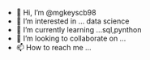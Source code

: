 - 👋 Hi, I’m @mgkeyscb98
- 👀 I’m interested in ... data science
- 🌱 I’m currently learning ...sql,pynthon
- 💞️ I’m looking to collaborate on ...
- 📫 How to reach me ...

<!---
mgkeyscb98/mgkeyscb98 is a ✨ special ✨ repository because its `README.md` (this file) appears on your GitHub profile.
You can click the Preview link to take a look at your changes.
--->
